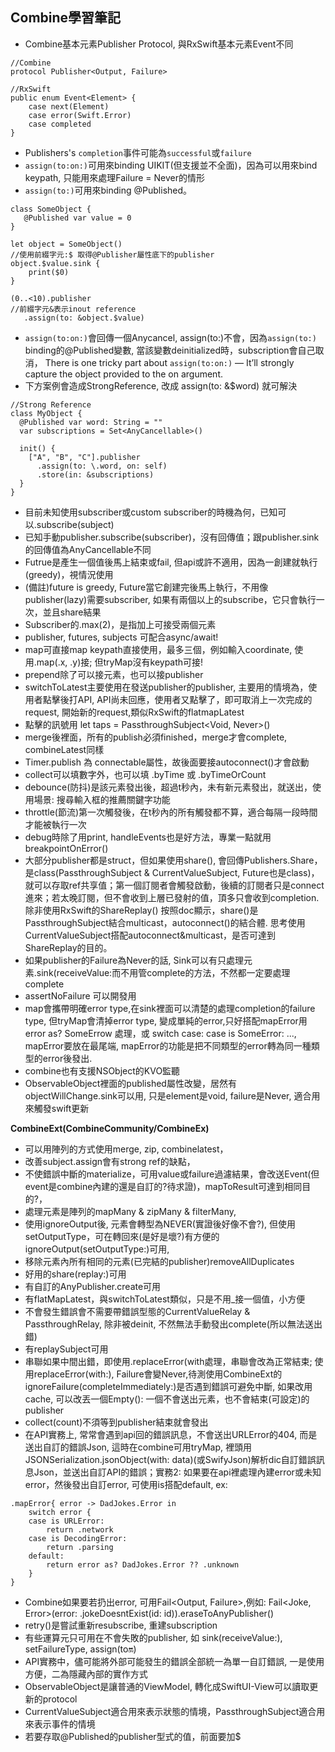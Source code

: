 ## Combine學習筆記
- Combine基本元素Publisher Protocol, 與RxSwift基本元素Event<Element>不同
```
//Combine
protocol Publisher<Output, Failure>

//RxSwift
public enum Event<Element> {
    case next(Element)
    case error(Swift.Error)
    case completed
}
```
- Publishers's `completion`事件可能為`successful`或`failure`
- `assign(to:on:)`可用來binding UIKIT(但支援並不全面)，因為可以用來bind keypath, 只能用來處理Failure = Never的情形
- `assign(to:)`可用來binding @Published。
```
class SomeObject {
   @Published var value = 0
}
    
let object = SomeObject()
//使用前綴字元:$ 取得@Publisher屬性底下的publisher
object.$value.sink {
    print($0)
}
    
(0..<10).publisher
//前綴字元&表示inout reference
   .assign(to: &object.$value)
```
- `assign(to:on:)`會回傳一個Anycancel, assign(to:)不會，因為`assign(to:)` binding的@Published變數, 當該變數deinitialized時，subscription會自己取消， There is one tricky part about `assign(to:on:)` — It’ll strongly capture the object provided to the on argument.
- 下方案例會造成StrongReference, 改成 assign(to: &$word) 就可解決
```
//Strong Reference
class MyObject {
  @Published var word: String = ""
  var subscriptions = Set<AnyCancellable>()

  init() {
    ["A", "B", "C"].publisher
      .assign(to: \.word, on: self)
      .store(in: &subscriptions)
  }
}
```
- 目前未知使用subscriber或custom subscriber的時機為何，已知可以.subscribe(subject)
- 已知手動publisher.subscribe(subscriber)，沒有回傳值；跟publisher.sink的回傳值為AnyCancellable不同
- Futrue是產生一個值後馬上結束或fail, 但api或許不適用，因為一創建就執行(greedy)，視情況使用
- (備註)future is greedy, Future當它創建完後馬上執行，不用像publisher(lazy)需要subscriber, 如果有兩個以上的subscribe，它只會執行一次，並且share結果
- Subscriber的.max(2)，是指加上可接受兩個元素
- publisher, futures, subjects 可配合async/await!
- map可直接map keypath直接使用，最多三個，例如輸入coordinate, 使用.map(\.x, \.y)接; 但tryMap沒有keypath可接!
- prepend除了可以接元素，也可以接publisher
- switchToLatest主要使用在發送publisher的publisher, 主要用的情境為，使用者點擊後打API, API尚未回應，使用者又點擊了，即可取消上一次完成的request, 開始新的request,類似RxSwift的flatmapLatest
- 點擊的訊號用 let taps = PassthroughSubject<Void, Never>()
- merge後裡面，所有的publish必須finished，merge才會complete, combineLatest同樣
- Timer.publish 為 connectable屬性，故後面要接autoconnect()才會啟動
- collect可以填數字外，也可以填 .byTime 或 .byTimeOrCount
- debounce(防抖)是該元素發出後，超過t秒內，未有新元素發出，就送出，使用場景: 搜尋輸入框的推薦關鍵字功能
- throttle(節流)第一次觸發後，在t秒內的所有觸發都不算，適合每隔一段時間才能被執行一次
- debug時除了用print, handleEvents也是好方法，專業一點就用breakpointOnError()
- 大部分publisher都是struct，但如果使用share(), 會回傳Publishers.Share，是class(PassthroughSubject & CurrentValueSubject, Future也是class)，就可以存取ref共享值；第一個訂閱者會觸發啟動，後續的訂閱者只是connect進來；若太晚訂閱，但不會收到上層已發射的值，頂多只會收到completion.除非使用RxSwift的ShareReplay()
按照doc顯示，share()是PassthroughSubject結合multicast，autoconnect()的結合體. 思考使用CurrentValueSubject搭配autoconnect&multicast，是否可達到ShareReplay的目的。
- 如果publisher的Failure為Never的話, Sink可以有只處理元素.sink(receiveValue:而不用管complete的方法，不然都一定要處理complete
- assertNoFailure 可以開發用
- map會攜帶明確error type,在sink裡面可以清楚的處理completion的failure type, 但tryMap會清掉error type, 變成單純的error,只好搭配mapError用 error as? SomeErrow 處理，或 switch case: case is SomeError: ..., mapError要放在最尾端, mapError的功能是把不同類型的error轉為同一種類型的error後發出.
- combine也有支援NSObject的KVO監聽
- ObservableObject裡面的published屬性改變，居然有objectWillChange.sink可以用, 只是element是void, failure是Never, 適合用來觸發swift更新

**CombineExt(CombineCommunity/CombineEx)**
- 可以用陣列的方式使用merge, zip, combinelatest，
- 改善subject.assign會有strong ref的缺點，
- 不使錯誤中斷的materialize，可用value或failure過濾結果，會改送Event(但event是combine內建的還是自訂的?待求證)，mapToResult可達到相同目的?，
- 處理元素是陣列的mapMany & zipMany & filterMany, 
- 使用ignoreOutput後, 元素會轉型為NEVER(實證後好像不會?), 但使用setOutputType，可在轉回來(是好是壞?)有方便的ignoreOutput(setOutputType:)可用,
- 移除元素內所有相同的元素(已完結的publisher)removeAllDuplicates
- 好用的share(replay:)可用
- 有自訂的AnyPublisher.create可用
- 有flatMapLatest，與switchToLatest類似，只是不用_接一個值，小方便
- 不會發生錯誤會不需要帶錯誤型態的CurrentValueRelay & PassthroughRelay, 除非被deinit, 不然無法手動發出complete(所以無法送出錯)
- 有replaySubject可用
- 串聯如果中間出錯，即使用.replaceError(with處理，串聯會改為正常結束; 使用replaceError(with:), Failure會變Never,待測使用CombineExt的ignoreFailure(completeImmediately:)是否遇到錯誤可避免中斷, 如果改用cache, 可以改丟一個Empty(): 一個不會送出元素，也不會結束(可設定)的publisher
- collect(count)不須等到publisher結束就會發出
- 在API實務上, 常常會遇到api回的錯誤訊息，不會送出URLError的404, 而是送出自訂的錯誤Json, 這時在combine可用tryMap, 裡頭用JSONSerialization.jsonObject(with: data)(或SwifyJson)解析dic自訂錯誤訊息Json，並送出自訂API的錯誤；實務2: 如果要在api裡處理內建error或未知error，然後發出自訂error, 可使用is搭配default, ex:
```
.mapError{ error -> DadJokes.Error in
    switch error {
    case is URLError:
        return .network
    case is DecodingError:
        return .parsing
    default:
        return error as? DadJokes.Error ?? .unknown
    }
}
```
- Combine如果要若扔出error, 可用Fail<Output, Failure>,例如: Fail<Joke, Error>(error: .jokeDoesntExist(id: id)).eraseToAnyPublisher()
- retry()是嘗試重新resubscribe, 重建subscription
- 有些運算元只可用在不會失敗的publisher, 如 sink(receiveValue:), setFailureType, assign(to:on:)
- API實務中，儘可能將外部可能發生的錯誤全部統一為單一自訂錯誤, 一是使用方便，二為隱藏內部的實作方式
- ObservableObject是讓普通的ViewModel, 轉化成SwiftUI-View可以讀取更新的protocol
- CurrentValueSubject適合用來表示狀態的情境，PassthroughSubject適合用來表示事件的情境
- 若要存取@Published的publisher型式的值，前面要加$







